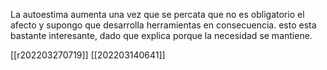 La autoestima aumenta una vez que se percata que no es obligatorio el afecto y supongo que desarrolla herramientas en consecuencia. esto esta bastante interesante, dado que explica porque la necesidad se mantiene.

[[r202203270719]]
[[202203140641]]